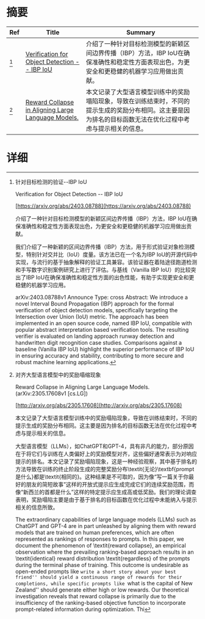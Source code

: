 # 摘要

| Ref | Title | Summary |
| --- | --- | --- |
| [^1] | [Verification for Object Detection -- IBP IoU](https://arxiv.org/abs/2403.08788) | 介绍了一种针对目标检测模型的新颖区间边界传播（IBP）方法，IBP IoU在确保准确性和稳定性方面表现出色，为更安全和更稳健的机器学习应用做出贡献。 |
| [^2] | [Reward Collapse in Aligning Large Language Models.](http://arxiv.org/abs/2305.17608) | 本文记录了大型语言模型训练中的奖励塌陷现象，导致在训练结束时，不同的提示生成的奖励分布相同。这主要是因为排名的目标函数无法在优化过程中考虑与提示相关的信息。 |

# 详细

[^1]: 针对目标检测的验证--IBP IoU

    Verification for Object Detection -- IBP IoU

    [https://arxiv.org/abs/2403.08788](https://arxiv.org/abs/2403.08788)

    介绍了一种针对目标检测模型的新颖区间边界传播（IBP）方法，IBP IoU在确保准确性和稳定性方面表现出色，为更安全和更稳健的机器学习应用做出贡献。

    

    我们介绍了一种新颖的区间边界传播（IBP）方法，用于形式验证对象检测模型，特别针对交并比（IoU）度量。该方法已在一个名为IBP IoU的开源代码中实现，与流行的基于抽象解释的验证工具兼容。该验证器在着陆途径跑道检测和手写数字识别案例研究上进行了评估。与基线（Vanilla IBP IoU）的比较突出了IBP IoU在确保准确性和稳定性方面的出色性能，有助于实现更安全和更稳健的机器学习应用。

    arXiv:2403.08788v1 Announce Type: cross  Abstract: We introduce a novel Interval Bound Propagation (IBP) approach for the formal verification of object detection models, specifically targeting the Intersection over Union (IoU) metric. The approach has been implemented in an open source code, named IBP IoU, compatible with popular abstract interpretation based verification tools. The resulting verifier is evaluated on landing approach runway detection and handwritten digit recognition case studies. Comparisons against a baseline (Vanilla IBP IoU) highlight the superior performance of IBP IoU in ensuring accuracy and stability, contributing to more secure and robust machine learning applications.
    
[^2]: 对齐大型语言模型中的奖励塌缩现象

    Reward Collapse in Aligning Large Language Models. (arXiv:2305.17608v1 [cs.LG])

    [http://arxiv.org/abs/2305.17608](http://arxiv.org/abs/2305.17608)

    本文记录了大型语言模型训练中的奖励塌陷现象，导致在训练结束时，不同的提示生成的奖励分布相同。这主要是因为排名的目标函数无法在优化过程中考虑与提示相关的信息。

    

    大型语言模型（LLMs），如ChatGPT和GPT-4，具有非凡的能力，部分原因在于将它们与训练在人类偏好上的奖励模型对齐，这些偏好通常表示为对响应提示的排名。本文记录了奖励塌陷现象，这是一种经验观察，其中基于排名的方法导致在训练的终止阶段生成的完整奖励分布\textit{无论}\textbf{prompt是什么}都是\textit{相同的}。这种结果是不可取的，因为像“写一篇关于你最好的朋友的简短故事”这样的开放式提示应生成完成它们的连续奖励范围，而像“新西兰的首都是什么”这样的特定提示应生成高或低奖励。我们的理论调查表明，奖励塌陷主要是由于基于排名的目标函数在优化过程中未能纳入与提示相关的信息所致。

    The extraordinary capabilities of large language models (LLMs) such as ChatGPT and GPT-4 are in part unleashed by aligning them with reward models that are trained on human preferences, which are often represented as rankings of responses to prompts. In this paper, we document the phenomenon of \textit{reward collapse}, an empirical observation where the prevailing ranking-based approach results in an \textit{identical} reward distribution \textit{regardless} of the prompts during the terminal phase of training. This outcome is undesirable as open-ended prompts like ``write a short story about your best friend'' should yield a continuous range of rewards for their completions, while specific prompts like ``what is the capital of New Zealand'' should generate either high or low rewards. Our theoretical investigation reveals that reward collapse is primarily due to the insufficiency of the ranking-based objective function to incorporate prompt-related information during optimization. Thi
    

